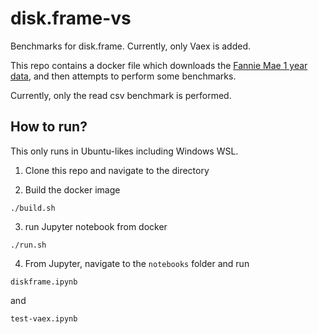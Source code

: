 # disk.frame-vs
Benchmarks for disk.frame. Currently, only Vaex is added.

This repo contains a docker file which downloads the [Fannie Mae 1 year data](https://docs.rapids.ai/datasets/mortgage-data), and then attempts to perform some benchmarks.

Currently, only the read csv benchmark is performed.

## How to run?

This only runs in Ubuntu-likes including Windows WSL.

1. Clone this repo and navigate to the directory

2.  Build the docker image 

```
./build.sh
```

3. run Jupyter notebook from docker

```
./run.sh
```

4. From Jupyter, navigate to the `notebooks` folder and run

```
diskframe.ipynb
```

and

```
test-vaex.ipynb
```



